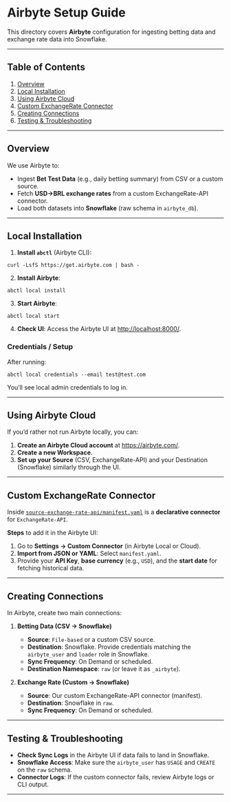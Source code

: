 # Airbyte Setup Guide

This directory covers **Airbyte** configuration for ingesting betting data and exchange rate data into Snowflake.

---

## Table of Contents

1. [Overview](#overview)
2. [Local Installation](#local-installation)
3. [Using Airbyte Cloud](#using-airbyte-cloud)
4. [Custom ExchangeRate Connector](#custom-exchangerate-connector)
5. [Creating Connections](#creating-connections)
6. [Testing & Troubleshooting](#testing--troubleshooting)

---

## Overview

We use Airbyte to:
- Ingest **Bet Test Data** (e.g., daily betting summary) from CSV or a custom source.
- Fetch **USD->BRL exchange rates** from a custom ExchangeRate-API connector.
- Load both datasets into **Snowflake** (raw schema in `airbyte_db`).

---

## Local Installation

1. **Install `abctl`** (Airbyte CLI):

```
curl -LsfS https://get.airbyte.com | bash -
```

2. **Install Airbyte**:

```
abctl local install
```

3. **Start Airbyte**:

```
abctl local start
```

4. **Check UI**: Access the Airbyte UI at <http://localhost:8000/>.

### Credentials / Setup
After running:

```
abctl local credentials --email test@test.com
```

You’ll see local admin credentials to log in.

---

## Using Airbyte Cloud

If you’d rather not run Airbyte locally, you can:
1. **Create an Airbyte Cloud account** at <https://airbyte.com/>.
2. **Create a new Workspace**.
3. **Set up your Source** (CSV, ExchangeRate-API) and your Destination (Snowflake) similarly through the UI.

---

## Custom ExchangeRate Connector

Inside [`source-exchange-rate-api/manifest.yaml`](./source-exchange-rate-api/manifest.yaml) is a **declarative connector** for `ExchangeRate-API`.

**Steps** to add it in the Airbyte UI:
1. Go to **Settings -> Custom Connector** (in Airbyte Local or Cloud).
2. **Import from JSON or YAML**: Select `manifest.yaml`.
3. Provide your **API Key**, **base currency** (e.g., `USD`), and the **start date** for fetching historical data.

---

## Creating Connections

In Airbyte, create two main connections:

1. **Betting Data (CSV -> Snowflake)**  
   - **Source**: `File-based` or a custom CSV source.  
   - **Destination**: Snowflake. Provide credentials matching the `airbyte_user` and `loader` role in Snowflake.  
   - **Sync Frequency**: On Demand or scheduled.  
   - **Destination Namespace**: `raw` (or leave it as `_airbyte`).  

2. **Exchange Rate (Custom -> Snowflake)**  
   - **Source**: Our custom ExchangeRate-API connector (manifest).  
   - **Destination**: Snowflake in `raw`.  
   - **Sync Frequency**: On Demand or scheduled.

---

## Testing & Troubleshooting

- **Check Sync Logs** in the Airbyte UI if data fails to land in Snowflake.
- **Snowflake Access**: Make sure the `airbyte_user` has `USAGE` and `CREATE` on the `raw` schema.
- **Connector Logs**: If the custom connector fails, review Airbyte logs or CLI output.

---
